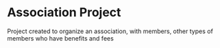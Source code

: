 # Association Project

Project created to organize an association, with members, other types of members who have benefits and fees